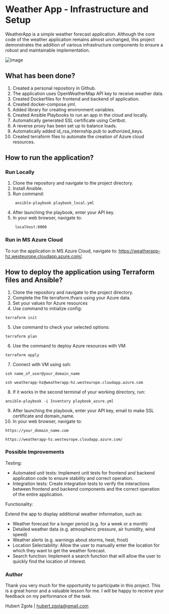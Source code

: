 # Weather App - Infrastructure and Setup

WeatherApp is a simple weather forecast application. Although the core code of the weather application remains almost unchanged, this project demonstrates the addition of various infrastructure components to ensure a robust and maintainable implementation.

![image](https://github.com/HubertZgola/weatherapp/assets/99662754/6f02e81f-e666-475b-bfc0-d8d34ff7c9cd)

## What has been done?

1. Created a personal repository in Github.
2. The application uses OpenWeatherMap API key to receive weather data.
3. Created Dockerfiles for frontend and backend of application.
4. Created docker-compose.yml.
5. Added library for creating environment variables.
6. Created Ansible Playbooks to run an app in the cloud and locally.
7. Automatically generated SSL certificate using Certbot.
8. A reverse proxy has been set up to balance loads.
9. Automatically added id_rsa_internship.pub to authorized_keys.
10. Created terraform files to automate the creation of Azure cloud resources.

## How to run the application?

### Run Locally

1. Clone the repository and navigate to the project directory.
2. Install Ansible.
3. Run command:
   ```
    ansible-playbook playbook_local.yml
   ```
4. After launching the playbook, enter your API key.
5. In your web browser, navigate to:
   ```
    localhost:8000
   ```
   
### Run in MS Azure Cloud
To run the application in MS Azure Cloud, navigate to:
https://weatherapp-hz.westeurope.cloudapp.azure.com/.


## How to deploy the application using Terraform files and Ansible?

1. Clone the repository and navigate to the project directory.
2. Complete the file terraform.tfvars using your Azure data.
3. Set your values ​​for Azure resources
4. Use command to initialize config:
```
terraform init
```
5. Use command to check your selected options:
```
terraform plan
```
6. Use the command to deploy Azure resources with VM:
```
terraform apply
```
7. Connect with VM using ssh:
```
ssh name_of_user@your_domain_name

ssh weatherapp-hz@weatherapp-hz.westeurope.cloudapp.azure.com
```
8. If it works in the second terminal of your working directory, run:
```
ansible-playbook -i Inventory playbook_azure.yml
```
9.  After launching the playbook, enter your API key, email to make SSL certificate and domain_name.
10. In your web browser, navigate to:
```
https://your_domain_name.com

https://weatherapp-hz.westeurope.cloudapp.azure.com/
```

### Possible Improvements
Testing:
* Automated unit tests: Implement unit tests for frontend and backend application code to ensure stability and correct operation.
* Integration tests: Create integration tests to verify the interactions between frontend and backend components and the correct operation of the entire application.

Functionality:

Extend the app to display additional weather information, such as:
* Weather forecast for a longer period (e.g. for a week or a month)
* Detailed weather data (e.g. atmospheric pressure, air humidity, wind speed)
* Weather alerts (e.g. warnings about storms, heat, frost)
* Location Selectability: Allow the user to manually enter the location for which they want to get the weather forecast.
* Search function: Implement a search function that will allow the user to quickly find the location of interest.

### Author
Thank you very much for the opportunity to participate in this project. This is a great honor and a valuable lesson for me. I will be happy to receive your feedback on my performance of the task.

Hubert Zgoła | hubert.zgola@gmail.com
